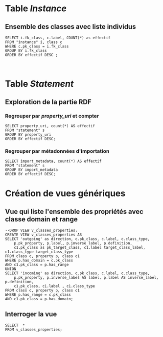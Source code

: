 # Table _Instance_

## Ensemble des classes avec liste individus

    SELECT i.fk_class, c.label, COUNT(*) as effectif 
    FROM "instance" i, class c 
    WHERE c.pk_class = i.fk_class 
    GROUP BY i.fk_class 
    ORDER BY effectif DESC ;

&nbsp;

# Table _Statement_

## Exploration de la partie RDF

### Regrouper par _property_uri_ et compter

    SELECT property_uri, count(*) AS effectif  
    FROM "statement" s 
    GROUP BY property_uri 
    ORDER BY effectif DESC;


### Regrouper par métadonnées d'importation

    SELECT import_metadata, count(*) AS effectif  
    FROM "statement" s 
    GROUP BY import_metadata 
    ORDER BY effectif DESC;

# Création de vues génériques

## Vue qui liste l'ensemble des propriétés avec classe domain et range

    --DROP VIEW v_classes_properties;
    CREATE VIEW v_classes_properties AS
    SELECT 'outgoing' as direction, c.pk_class, c.label, c.class_type, 
        p.pk_property, p.label, p.inverse_label, p.definition,
        c1.pk_class as pk_target_class, c1.label target_class_label, c1.class_type target_class_type 
    FROM class c, property p, class c1
    WHERE p.has_domain = c.pk_class
    AND c1.pk_class = p.has_range
    UNION 
    SELECT 'incoming' as direction, c.pk_class, c.label, c.class_type, 
        p.pk_property, p.inverse_label AS label, p.label AS inverse_label,  p.definition,
        c1.pk_class, c1.label , c1.class_type 
    FROM class c, property p, class c1
    WHERE p.has_range = c.pk_class
    AND c1.pk_class = p.has_domain;

## Interroger la vue

    SELECT  *
    FROM v_classes_properties;


